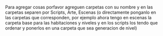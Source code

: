 Para agregar cosas porfavor agreguen carpetas con su nombre y en las carpetas separen por 
Scripts, Arte, Escenas (o directamente ponganlo en las carpetas que corresponden, 
por ejemplo ahora tengo en escenas la carpeta base para las habitaciones y niveles
y en los scripts los tendo que ordenar y ponerlos en una carpeta que sea generacion de nivel)
